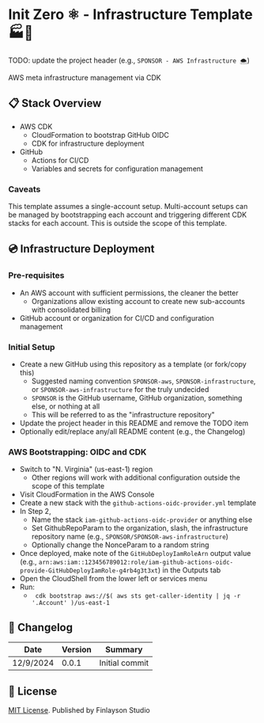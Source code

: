 # Init Zero ⚛️ - Infrastructure Template 🏭👥

TODO: update the project header (e.g., `SPONSOR - AWS Infrastructure 🌨️`) 

AWS meta infrastructure management via CDK

## 📋 Stack Overview

* AWS CDK
    * CloudFormation to bootstrap GitHub OIDC
    * CDK for infrastructure deployment
* GitHub
    * Actions for CI/CD
    * Variables and secrets for configuration management

### Caveats

This template assumes a single-account setup. Multi-account setups can be managed by bootstrapping each account and triggering different CDK stacks for each account. This is outside the scope of this template.

## 💿 Infrastructure Deployment

### Pre-requisites

* An AWS account with sufficient permissions, the cleaner the better
    * Organizations allow existing account to create new sub-accounts with consolidated billing
* GitHub account or organization for CI/CD and configuration management

### Initial Setup

* Create a new GitHub using this repository as a template (or fork/copy this)
    * Suggested naming convention `SPONSOR-aws`, `SPONSOR-infrastructure`, or `SPONSOR-aws-infrastructure` for the truly undecided
    * `SPONSOR` is the GitHub username, GitHub organization, something else, or nothing at all
    * This will be referred to as the "infrastructure repository"
* Update the project header in this README and remove the TODO item
* Optionally edit/replace any/all README content (e.g., the Changelog)

### AWS Bootstrapping: OIDC and CDK

* Switch to "N. Virginia" (us-east-1) region
    * Other regions will work with additional configuration outside the scope of this template
* Visit CloudFormation in the AWS Console
* Create a new stack with the `github-actions-oidc-provider.yml` template
* In Step 2,
    * Name the stack `iam-github-actions-oidc-provider` or anything else
    * Set GithubRepoParam to the organization, slash, the infrastructure repository name (e.g., `SPONSOR/SPONSOR-aws-infrastructure`)
    * Optionally change the NonceParam to a random string
* Once deployed, make note of the `GitHubDeployIamRoleArn` output value (e.g., `arn:aws:iam::123456789012:role/iam-github-actions-oidc-provide-GitHubDeployIamRole-g4rb4g3t3xt`) in the Outputs tab
* Open the CloudShell from the lower left or services menu
* Run:
    * `
cdk bootstrap aws://$( aws sts get-caller-identity | jq -r '.Account' )/us-east-1`

## 📝 Changelog

| Date       | Version | Summary        |
| ---------- | ------- | -------------- |
|  12/9/2024 |   0.0.1 | Initial commit |

## 📜 License

[MIT License](./LICENSE.txt). Published by Finlayson Studio
